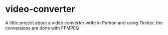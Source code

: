 # video-converter
A little project about a video converter write in Python and using Tkinter, the conversions are done with FFMPEG
